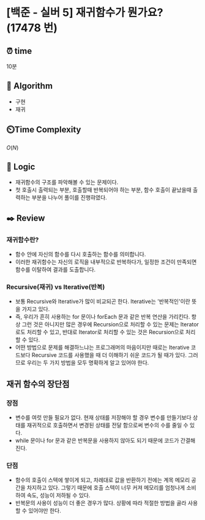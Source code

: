 # [백준 - 실버 5] 재귀함수가 뭔가요? (17478 번)

## ⏰  **time**

10분

## :pushpin: **Algorithm**

- 구현
- 재귀

## ⏲️**Time Complexity**

$O(N)$

## :round_pushpin: **Logic**

- 재귀함수의 구조를 파악해볼 수 있는 문제이다.
- 첫 호출시 출력되는 부분, 호출할때 반복되어야 하는 부분, 함수 호출이 끝났을때 출력하는 부분을 나누어 풀이를 진행햐였다.

## :black_nib: **Review**

### 재귀함수란?
- 함수 안에 자신의 함수를 다시 호출하는 함수를 의미합니다.
- 이러한 재귀함수는 자신의 로직을 내부적으로 반복하다가, 일정한 조건이 만족되면 함수를 이탈하여 결과를 도출합니다. 

### Recursive(재귀) vs Iterative(반복)
- 보통 Recursive와 Iterative가 많이 비교되곤 한다. Iterative는 '반복적인'이란 뜻을 가지고 있다.
- 즉, 우리가 흔히 사용하는 for 문이나 forEach 문과 같은 반복 연산을 가리킨다. 항상 그런 것은 아니지만 많은 경우에 Recursion으로 처리할 수 있는 문제는 Iterator로도 처리할 수 있고, 반대로 Iterator로 처리할 수 있는 것은 Recursion으로 처리할 수 있다.
- 어떤 방법으로 문제를 해결하느냐는 프로그래머의 마음이지만 때로는 Iterative 코드보다 Recursive 코드를 사용했을 때 더 이해하기 쉬운 코드가 될 때가 있다. 그러므로 우리는 두 가지 방법을 모두 명확하게 알고 있어야 한다.

## 재귀 함수의 장단점

### 장점
- 변수를 여럿 만들 필요가 없다. 현재 상태를 저장해야 할 경우 변수를 만들기보다 상태를 재귀적으로 호출하면서 변경된 상태를 전달 함으로써 변수의 수를 줄일 수 있다. 
- while 문이나 for 문과 같은 반복문을 사용하지 않아도 되기 때문에 코드가 간결해진다.

### 단점
- 함수의 호출이 스텍에 쌓이게 되고, 차례대로 값을 반환하기 전에는 계목 메모리 공간을 차지하고 있다. 그렇기 때문에 호출 스텍이 너무 커져 메모리를 엄청나게 소비하여 속도, 성능이 저하될 수 있다. 
- 반복문의 사용이 성능이 더 좋은 경우가 많다. 상황에 따라 적절한 방법을 골라 사용할 수 있어야만 한다.
